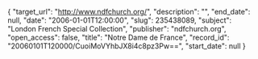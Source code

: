 {
  "target_url": "http://www.ndfchurch.org/", 
  "description": "", 
  "end_date": null, 
  "date": "2006-01-01T12:00:00", 
  "slug": 235438089, 
  "subject": "London French Special Collection", 
  "publisher": "ndfchurch.org", 
  "open_access": false, 
  "title": "Notre Dame de France", 
  "record_id": "20060101T120000/CuoiMoVYhbJX8i4c8pz3Pw==", 
  "start_date": null
}

